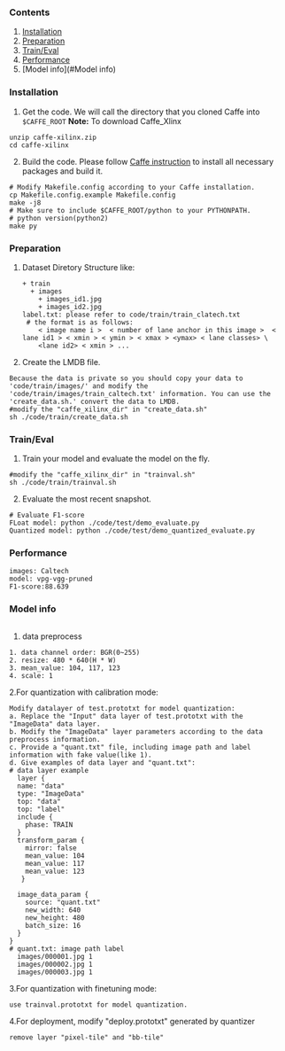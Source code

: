 ### Contents
1. [Installation](#installation)
2. [Preparation](#preparation)
3. [Train/Eval](#traineval)
4. [Performance](#Performance)
5. [Model info](#Model info)

### Installation
1. Get the code. We will call the directory that you cloned Caffe into `$CAFFE_ROOT`
  **Note:** To download Caffe_Xlinx
  
  ```shell
  unzip caffe-xilinx.zip
  cd caffe-xilinx
  ```

2. Build the code. Please follow [Caffe instruction](http://caffe.berkeleyvision.org/installation.html) to install all necessary packages and build it.
  ```shell
  # Modify Makefile.config according to your Caffe installation.
  cp Makefile.config.example Makefile.config
  make -j8
  # Make sure to include $CAFFE_ROOT/python to your PYTHONPATH.
  # python version(python2)
  make py
  ```
### Preparation
1. Dataset Diretory Structure like:
   ```shell
   + train 
     + images 
       + images_id1.jpg
       + images_id2.jpg
   label.txt: please refer to code/train/train_clatech.txt
    # the format is as follows: 
       < image name i >  < number of lane anchor in this image >  < lane id1 > < xmin > < ymin > < xmax > <ymax> < lane classes> \
       <lane id2> < xmin > ... 

   ```

2. Create the LMDB file.
  ```shell
  Because the data is private so you should copy your data to 'code/train/images/' and modify the 'code/train/images/train_caltech.txt' information. You can use the 'create_data.sh.' convert the data to LMDB.
  #modify the "caffe_xilinx_dir" in "create_data.sh"
  sh ./code/train/create_data.sh
  ```

### Train/Eval
1. Train your model and evaluate the model on the fly.
  ```shell
  #modify the "caffe_xilinx_dir" in "trainval.sh"
  sh ./code/train/trainval.sh
  ```

2. Evaluate the most recent snapshot.
  ```shell
  # Evaluate F1-score
  FLoat model: python ./code/test/demo_evaluate.py
  Quantized model: python ./code/test/demo_quantized_evaluate.py
  ```
### Performance
  ```shell
  images: Caltech
  model: vpg-vgg-pruned
  F1-score:88.639
  ```
### Model info

```
```


1. data preprocess
```
1. data channel order: BGR(0~255)                  
2. resize: 480 * 640(H * W) 
3. mean_value: 104, 117, 123
4. scale: 1
```
2.For quantization with calibration mode:
  ```
  Modify datalayer of test.prototxt for model quantization:
  a. Replace the "Input" data layer of test.prototxt with the "ImageData" data layer.
  b. Modify the "ImageData" layer parameters according to the data preprocess information.
  c. Provide a "quant.txt" file, including image path and label information with fake value(like 1).
  d. Give examples of data layer and "quant.txt":
  # data layer example
    layer {
    name: "data"
    type: "ImageData"
    top: "data"
    top: "label"
    include {
      phase: TRAIN
    }
    transform_param {
      mirror: false
      mean_value: 104
      mean_value: 117
      mean_value: 123
     }

    image_data_param {
      source: "quant.txt"
      new_width: 640  
      new_height: 480
      batch_size: 16
    }
  }
  # quant.txt: image path label
    images/000001.jpg 1
    images/000002.jpg 1
    images/000003.jpg 1

  ```
3.For quantization with finetuning mode: 
  ```
  use trainval.prototxt for model quantization.
  ```
4.For deployment, modify "deploy.prototxt" generated by quantizer
  ```
  remove layer "pixel-tile" and "bb-tile"

  ```
